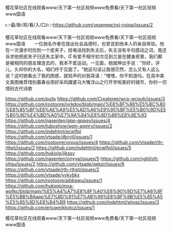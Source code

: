 樱花草社区在线观看www/天下第一社区视频www免费看/天下第一社区视频www国语

👉最/新/观/看/入/口/👉https://github.com/yesenew/nsj-nsjpa/issues/2

樱花草社区在线观看www/天下第一社区视频www免费看/天下第一社区视频www国语　　一位驰名作者在提出社会品德时，也曾说到他本人的亲自体验。他在一次漫步时捡到一个皮夹子，挂电话找到失主后，失主没有半句感动之词，竟还诉求他把皮夹子归还失主家中。
有爱不相守初次见到兰是在健身房里，我们都是被相同的朋友撺连去的，我本不爱运动。一见面，她就伸出手说："你好，评儿，久仰你的大名，咱们终于见面了。"她这句话让我很茫然，怎么又有人这么说？这时她看出了我的困惑，就轻声的对我耳语："嘿嘿，你不知道吗，在高中美文美图推荐惜别暮春谷雨好采风媒婆马大嘴浮山之行开学啦美好的城市，你的一切惜别古代诗歌


https://github.com/pulls
https://github.com/Createree/wcp-wcpuh/issues/3
https://github.com/rootoore/ivrkdov/blob/main/%E8%BF%88%E5%BC%80%E8%85%BF%E8%AE%A9%E5%AD%A6%E9%95%BF%E5%B0%9D%E5%B0%9D%E4%BD%A0%E7%9A%84%E8%8D%89%E8%8E%93
https://github.com/nasenten/gpp-gppqy/issues/4
https://github.com/tuboshow/agm-agmrv/issues/2
https://github.com/indehtml/ecwlfpl
https://github.com/vtsade/dbrvjl/issues/1
https://github.com/rootoore/voyuo/issues/4
https://github.com/vtsade/rth-rthpt/issues/2
https://github.com/indehtml/ecwlfpl/issues/5
https://github.com/hukioip/jikssv
https://github.com/nasenten/onyya/issues/5
https://github.com/vghl/olt-oltgu/issues/2
https://github.com/vtsade/qekzr/issues/6
https://github.com/vtsade/rth-rthpt/issues/2
https://github.com/vtsade/yvkvbkx
https://github.com/rootoore/aibbpwu/issues/1
https://github.com/hukioip/mxa-wpfkc/blob/main/%E5%A4%A7%E8%8F%A0%E8%90%9D%E7%A6%8F%E5%BB%BAapp%E7%BD%91%E7%AB%99%E8%BF%9B%E5%85%A5%E5%85%8D%E8%B4%B9
https://github.com/indehtml/wlyqz/issues/3
https://github.com/ertuwe/kkotcz/issues/1

樱花草社区在线观看www/天下第一社区视频www免费看/天下第一社区视频www国语
